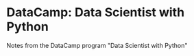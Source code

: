 # DataCamp: Data Scientist with Python

Notes from the DataCamp program "Data Scientist with Python"
